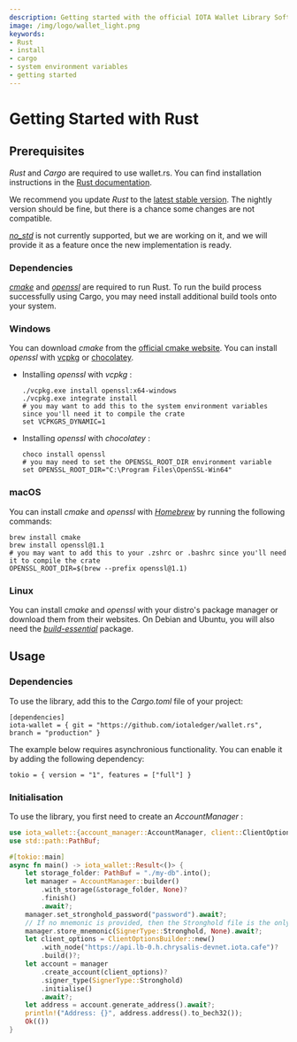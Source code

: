 ```yaml
---
description: Getting started with the official IOTA Wallet Library Software Rust library.
image: /img/logo/wallet_light.png
keywords:
- Rust
- install
- cargo
- system environment variables
- getting started
---
```

# Getting Started with Rust

## Prerequisites

 _Rust_ and _Cargo_ are required to use wallet.rs. You can find installation instructions in the [Rust documentation](https://doc.rust-lang.org/cargo/getting-started/installation.html).

We recommend you update _Rust_ to the [latest stable version](https://github.com/rust-lang/rustup.rs#keeping-rust-up-to-date). The nightly version should be fine, but there is a chance some changes are not compatible.

[_no_std_](https://docs.rust-embedded.org/book/intro/no-std.html) is not currently supported, but we are working on it, and we will provide it as a feature once the new implementation is ready.

### Dependencies

[_cmake_](https://cmake.org/documentation/) and [_openssl_](https://www.openssl.org/docs/) are required to run Rust. To run the build process successfully using Cargo, you may need install additional build tools onto your system. 

### Windows

You can download _cmake_ from the [official cmake website](https://cmake.org/download/).
You can install _openssl_ with [vcpkg](https://github.com/microsoft/vcpkg) or [chocolatey](https://chocolatey.org/).

- Installing _openssl_ with _vcpkg_ :

    ```
    ./vcpkg.exe install openssl:x64-windows
    ./vcpkg.exe integrate install
    # you may want to add this to the system environment variables since you'll need it to compile the crate
    set VCPKGRS_DYNAMIC=1
    ```

- Installing _openssl_ with _chocolatey_ :

    ```
    choco install openssl
    # you may need to set the OPENSSL_ROOT_DIR environment variable
    set OPENSSL_ROOT_DIR="C:\Program Files\OpenSSL-Win64"
    ```

### macOS

You can install _cmake_ and _openssl_ with [_Homebrew_](https://docs.brew.sh/) by running the following commands:

```
brew install cmake
brew install openssl@1.1
# you may want to add this to your .zshrc or .bashrc since you'll need it to compile the crate
OPENSSL_ROOT_DIR=$(brew --prefix openssl@1.1)
```

### Linux

You can install _cmake_ and _openssl_ with your distro's package manager or download them from their websites. On Debian and Ubuntu, you will also need the [_build-essential_](https://packages.debian.org/sid/build-essential) package.

## Usage

### Dependencies

To use the library, add this to the _Cargo.toml_ file of your project:

```
[dependencies]
iota-wallet = { git = "https://github.com/iotaledger/wallet.rs", branch = "production" }
```

The example below requires asynchronious functionality. You can enable it by adding the following dependency:

```
tokio = { version = "1", features = ["full"] }
```

### Initialisation

To use the library, you first need to create an _AccountManager_ :

```rust
use iota_wallet::{account_manager::AccountManager, client::ClientOptionsBuilder, signing::SignerType};
use std::path::PathBuf;

#[tokio::main]
async fn main() -> iota_wallet::Result<()> {
    let storage_folder: PathBuf = "./my-db".into();
    let manager = AccountManager::builder()
        .with_storage(&storage_folder, None)?
        .finish()
        .await?;
    manager.set_stronghold_password("password").await?;
    // If no mnemonic is provided, then the Stronghold file is the only way for a backup
    manager.store_mnemonic(SignerType::Stronghold, None).await?;
    let client_options = ClientOptionsBuilder::new()
        .with_node("https://api.lb-0.h.chrysalis-devnet.iota.cafe")?
        .build()?;
    let account = manager
        .create_account(client_options)?
        .signer_type(SignerType::Stronghold)
        .initialise()
        .await?;
    let address = account.generate_address().await?;
    println!("Address: {}", address.address().to_bech32());
    Ok(())
}
```

